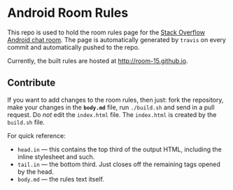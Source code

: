 # Android Room Rules

This repo is used to hold the room rules page for the [Stack Overflow Android chat room][room15].
The page is automatically generated by `travis` on every commit and automatically pushed to the repo.

Currently, the built rules are hosted at <http://room-15.github.io>.

## Contribute

If you want to add changes to the room rules, then just: fork the repository, make your changes in the <b>`body.md`</b> file, run `./build.sh` and send in a pull request.
Do *not* edit the `index.html` file. The `index.html` is created by the `build.sh` file.

For quick reference:

- `head.in` — this contains the top third of the output HTML, including the inline stylesheet and such.
- `tail.in` — the bottom third. Just closes off the remaining tags opened by the head.
- `body.md` — the rules text itself.

[room15]: http://chat.stackoverflow.com/rooms/15/android

